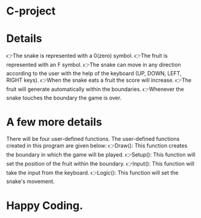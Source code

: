 # C-project

# Details
👉The snake is represented with a 0(zero) symbol.
👉The fruit is represented with an F symbol.
👉The snake can move in any direction according to the user with the help of the keyboard (UP, DOWN, LEFT, RIGHT keys).
👉When the snake eats a fruit the score will increase.
👉The fruit will generate automatically within the boundaries.
👉Whenever the snake touches the boundary the game is over.

# A few more details
There will be four user-defined functions. The user-defined functions created in this program are given below:
👉Draw(): This function creates the boundary in which the game will be played.
👉Setup(): This function will set the position of the fruit within the boundary.
👉Input(): This function will take the input from the keyboard.
👉Logic(): This function will set the snake's movement.

# Happy Coding.
